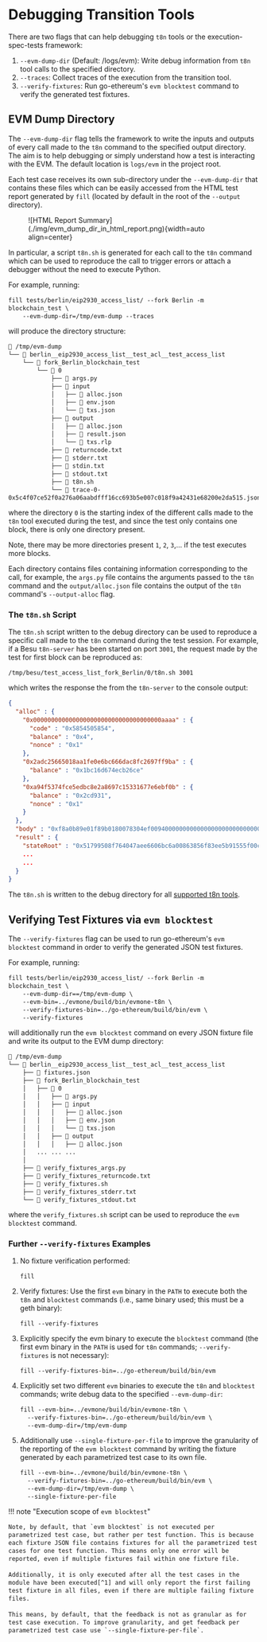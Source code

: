 # Debugging Transition Tools

There are two flags that can help debugging `t8n` tools or the execution-spec-tests framework:

1. `--evm-dump-dir` (Default: <repo>/logs/evm): Write debug information from `t8n` tool calls to the specified directory.
2. `--traces`: Collect traces of the execution from the transition tool.
3. `--verify-fixtures`: Run go-ethereum's `evm blocktest` command to verify the generated test fixtures.

## EVM Dump Directory

The `--evm-dump-dir` flag tells the framework to write the inputs and outputs of every call made to the `t8n` command to the specified output directory. The aim is to help debugging or simply understand how a test is interacting with the EVM. The default location is `logs/evm` in the project root.

Each test case receives its own sub-directory under the `--evm-dump-dir` that contains these files which can be easily accessed from the HTML test report generated by `fill` (located by default in the root of the `--output` directory).

<figure markdown>
 ![HTML Report Summary](./img/evm_dump_dir_in_html_report.png){width=auto align=center}
</figure>

In particular, a script `t8n.sh` is generated for each call to the `t8n` command which can be used to reproduce the call to trigger errors or attach a debugger without the need to execute Python.

For example, running:

```console
fill tests/berlin/eip2930_access_list/ --fork Berlin -m blockchain_test \
    --evm-dump-dir=/tmp/evm-dump --traces
```

will produce the directory structure:

```text
📂 /tmp/evm-dump
└── 📂 berlin__eip2930_access_list__test_acl__test_access_list
    └── 📂 fork_Berlin_blockchain_test
        └── 📂 0
            ├── 📄 args.py
            ├── 📂 input
            │   ├── 📄 alloc.json
            │   ├── 📄 env.json
            │   └── 📄 txs.json
            ├── 📂 output
            │   ├── 📄 alloc.json
            │   ├── 📄 result.json
            │   └── 📄 txs.rlp
            ├── 📄 returncode.txt
            ├── 📄 stderr.txt
            ├── 📄 stdin.txt
            ├── 📄 stdout.txt
            ├── 📄 t8n.sh
            └── 📄 trace-0-0x5c4f07ce52f0a276a06aabdfff16cc693b5e007c018f9a42431e68200e2da515.jsonl
```

where the directory `0` is the starting index of the different calls made to the `t8n` tool executed during the test, and since the test only contains one block, there is only one directory present.

Note, there may be more directories present `1`, `2`, `3`,... if the test executes more blocks.

Each directory contains files containing information corresponding to the call, for example, the `args.py` file contains the arguments passed to the `t8n` command and the `output/alloc.json` file contains the output of the `t8n` command's `--output-alloc` flag.

### The `t8n.sh` Script

The `t8n.sh` script written to the debug directory can be used to reproduce a specific call made to the `t8n` command during the test session. For example, if a Besu `t8n-server` has been started on port `3001`, the request made by the test for first block can be reproduced as:

```console
/tmp/besu/test_access_list_fork_Berlin/0/t8n.sh 3001
```

which writes the response the from the `t8n-server` to the console output:

```json
{
  "alloc" : {
    "0x000000000000000000000000000000000000aaaa" : {
      "code" : "0x5854505854",
      "balance" : "0x4",
      "nonce" : "0x1"
    },
    "0x2adc25665018aa1fe0e6bc666dac8fc2697ff9ba" : {
      "balance" : "0x1bc16d674ecb26ce"
    },
    "0xa94f5374fce5edbc8e2a8697c15331677e6ebf0b" : {
      "balance" : "0x2cd931",
      "nonce" : "0x1"
    }
  },
  "body" : "0xf8a0b89e01f89b0180078304ef0094000000000000000000000000000000000000aaaa0180f838f7940000000000000000000000000000000000000000e1a0000000000000000000000000000000000000000000000000000000000000000001a02e16eb72206c93c471b5894800495ee9c64ae2d9823bcc4d6adeb5d9d9af0dd4a03be6691e933a0816c59d059a556c27c6753e6ce76d1e357b9201865c80b28df3",
  "result" : {
    "stateRoot" : "0x51799508f764047aee6606bc6a00863856f83ee5b91555f00c8a3cbdfbec5acb",
    ...
    ...
  }
}
```

The `t8n.sh` is written to the debug directory for all [supported t8n tools](../index.md#transition-tool-support).

## Verifying Test Fixtures via `evm blocktest`

The `--verify-fixtures` flag can be used to run go-ethereum's `evm blocktest` command in order to verify the generated JSON test fixtures.

For example, running:

```console
fill tests/berlin/eip2930_access_list/ --fork Berlin -m blockchain_test \
    --evm-dump-dir==/tmp/evm-dump \
    --evm-bin=../evmone/build/bin/evmone-t8n \
    --verify-fixtures-bin=../go-ethereum/build/bin/evm \
    --verify-fixtures
```

will additionally run the `evm blocktest` command on every JSON fixture file and write its output to the EVM dump directory:

```text
📂 /tmp/evm-dump
└── 📂 berlin__eip2930_access_list__test_acl__test_access_list
    ├── 📄 fixtures.json
    ├── 📂 fork_Berlin_blockchain_test
    │   ├── 📂 0
    │   │   ├── 📄 args.py
    │   │   ├── 📂 input
    │   │   │   ├── 📄 alloc.json
    │   │   │   ├── 📄 env.json
    │   │   │   └── 📄 txs.json
    │   │   ├── 📂 output
    │   │   │   ├── 📄 alloc.json
    │   ... ... ...
    │
    ├── 📄 verify_fixtures_args.py
    ├── 📄 verify_fixtures_returncode.txt
    ├── 📄 verify_fixtures.sh
    ├── 📄 verify_fixtures_stderr.txt
    └── 📄 verify_fixtures_stdout.txt
```

where the `verify_fixtures.sh` script can be used to reproduce the `evm blocktest` command.

### Further `--verify-fixtures` Examples

1. No fixture verification performed:

    ```console
    fill
    ```

2. Verify fixtures: Use the first `evm` binary in the `PATH` to execute both the `t8n` and `blocktest` commands (i.e., same binary used; this must be a geth binary):

    ```console
    fill --verify-fixtures
    ```

3. Explicitly specify the evm binary to execute the `blocktest` command (the first evm binary in the `PATH` is used for `t8n` commands; `--verify-fixtures` is not necessary):

    ```console
    fill --verify-fixtures-bin=../go-ethereum/build/bin/evm
    ```

4. Explicitly set two different `evm` binaries to execute the `t8n` and `blocktest` commands; write debug data to the specified `--evm-dump-dir`:

    ```console
    fill --evm-bin=../evmone/build/bin/evmone-t8n \
      --verify-fixtures-bin=../go-ethereum/build/bin/evm \
      --evm-dump-dir=/tmp/evm-dump
    ```

5. Additionally use `--single-fixture-per-file` to improve the granularity of the reporting of the `evm blocktest` command by writing the fixture generated by each parametrized test case to its own file.

    ```console
    fill --evm-bin=../evmone/build/bin/evmone-t8n \
      --verify-fixtures-bin=../go-ethereum/build/bin/evm \
      --evm-dump-dir=/tmp/evm-dump \
      --single-fixture-per-file
    ```

!!! note "Execution scope of `evm blocktest`"

    Note, by default, that `evm blocktest` is not executed per parametrized test case, but rather per test function. This is because each fixture JSON file contains fixtures for all the parametrized test cases for one test function. This means only one error will be reported, even if multiple fixtures fail within one fixture file.
    
    Additionally, it is only executed after all the test cases in the module have been executed[^1] and will only report the first failing test fixture in all files, even if there are multiple failing fixture files.
    
    This means, by default, that the feedback is not as granular as for test case execution. To improve granularity, and get feedback per parametrized test case use `--single-fixture-per-file`.

[^1]: <!-- markdownlint-disable MD053 (53=link-image-reference-definitions) -->
    This limitation is required to enable support of the [`pytest-xdist` plugin](https://github.com/pytest-dev/pytest-xdist) for concurrent test execution across multiple CPUs. To achieve this we use the we apply the `--dist loadscope` xdist flag in our `pytest.ini`.
